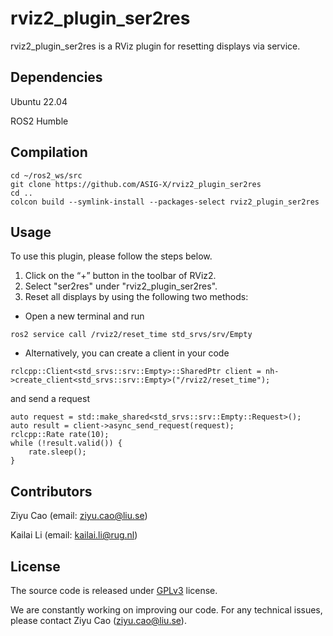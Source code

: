 # rviz2_plugin_ser2res
rviz2_plugin_ser2res is a RViz plugin for resetting displays via service.
## Dependencies
Ubuntu 22.04

ROS2 Humble
## Compilation
```
cd ~/ros2_ws/src
git clone https://github.com/ASIG-X/rviz2_plugin_ser2res
cd ..
colcon build --symlink-install --packages-select rviz2_plugin_ser2res
```
## Usage
To use this plugin, please follow the steps below.

1. Click on the “+” button in the toolbar of RViz2.
2. Select "ser2res" under "rviz2_plugin_ser2res".
3. Reset all displays by using the following two methods:

* Open a new terminal and run
```
ros2 service call /rviz2/reset_time std_srvs/srv/Empty
```
* Alternatively, you can create a client in your code 
```
rclcpp::Client<std_srvs::srv::Empty>::SharedPtr client = nh->create_client<std_srvs::srv::Empty>("/rviz2/reset_time");
```
and send a request  
```
auto request = std::make_shared<std_srvs::srv::Empty::Request>();
auto result = client->async_send_request(request);
rclcpp::Rate rate(10);
while (!result.valid()) {
    rate.sleep();
}
```
## Contributors
Ziyu Cao (email: ziyu.cao@liu.se)

Kailai Li (email: kailai.li@rug.nl)
## License
The source code is released under [GPLv3](https://www.gnu.org/licenses/) license.

We are constantly working on improving our code. For any technical issues, please contact Ziyu Cao (ziyu.cao@liu.se).
